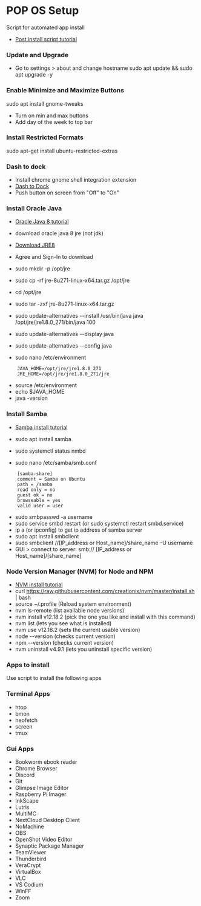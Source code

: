 # POP OS Setup
Script for automated app install
- [Post install script tutorial](https://www.addictivetips.com/ubuntu-linux-tips/make-ubuntu-post-installation-script/)

### Update and Upgrade
- Go to settings > about and change hostname
sudo apt update && sudo apt upgrade -y

### Enable Minimize and Maximize Buttons
sudo apt install gnome-tweaks

- Turn on min and max buttons
- Add day of the week to top bar

### Install Restricted Formats
sudo apt-get install ubuntu-restricted-extras

### Dash to dock
- Install chrome gnome shell integration extension 
- [Dash to Dock](https://extensions.gnome.org/extension/307/dash-to-dock/)
- Push button on screen from "Off" to "On"

### Install Oracle Java
- [Oracle Java 8 tutorial](https://www.fosstechnix.com/install-oracle-java-8-on-ubuntu-20-04/)

- download oracle java 8 jre (not jdk)
- [Download JRE8](https://www.oracle.com/java/technologies/javase-jre8-downloads.html)
- Agree and Sign-In to download

- sudo mkdir -p /opt/jre
- sudo cp -rf jre-8u271-linux-x64.tar.gz /opt/jre
- cd /opt/jre
- sudo tar -zxf jre-8u271-linux-x64.tar.gz
- sudo update-alternatives --install /usr/bin/java java /opt/jre/jre1.8.0_271/bin/java 100
- sudo update-alternatives --display java
- sudo update-alternatives --config java
- sudo nano /etc/environment

```
    JAVA_HOME=/opt/jre/jre1.8.0_271
    JRE_HOME=/opt/jre/jre1.8.0_271/jre
```
- source /etc/environment
- echo $JAVA_HOME
- java -version

### Install Samba
- [Samba install tutorial](https://vitux.com/how-to-install-and-configure-samba-on-ubuntu/)

- sudo apt install samba
- sudo systemctl status nmbd
- sudo nano /etc/samba/smb.conf

```
    [samba-share]
    comment = Samba on Ubuntu
    path = /samba
    read only = no
    guest ok = no
    browseable = yes
    valid user = user
```
- sudo smbpasswd -a username
- sudo service smbd restart (or sudo systemctl restart smbd.service)
- ip a (or ipconfig) to get ip address of samba server
- sudo apt install smbclient
- sudo smbclient //[IP_address or Host_name]/share_name –U username
- GUI > connect to server: smb:// [IP_address or Host_name]/[share_name]

### Node Version Manager (NVM) for Node and NPM
- [NVM install tutorial](https://tecadmin.net/install-nodejs-with-nvm/)
- curl https://raw.githubusercontent.com/creationix/nvm/master/install.sh | bash
- source ~/.profile (Reload system environment)
- nvm ls-remote (list available node versions)
- nvm install v12.18.2 (pick the one you like and install with this command)
- nvm list (lets you see what is installed)
- nvm use v12.18.2 (sets the current usable version)
- node --version (checks current version)
- npm --version (checks current version)
- nvm uninstall v4.9.1 (lets you uninstall specific version)

### Apps to install
Use script to install the following apps

### Terminal Apps
- htop
- bmon
- neofetch
- screen
- tmux

### Gui Apps
- Bookworm ebook reader
- Chrome Browser
- Discord
- Git
- Glimpse Image Editor
- Raspberry Pi Imager
- InkScape
- Lutris
- MultiMC
- NextCloud Desktop Client
- NoMachine
- OBS
- OpenShot Video Editor
- Synaptic Package Manager
- TeamViewer
- Thunderbird
- VeraCrypt
- VirtualBox
- VLC
- VS Codium
- WinFF
- Zoom

